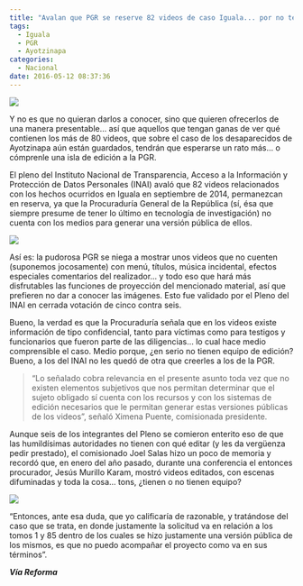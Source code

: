 ```yaml
---
title: "Avalan que PGR se reserve 82 videos de caso Iguala... por no tener equipo para editarlos"
tags:
  - Iguala
  - PGR
  - Ayotzinapa
categories:
  - Nacional
date: 2016-05-12 08:37:36
---
```

![](https://res.cloudinary.com/pidmx/image/upload/v1463060280/marcha-Ayotzinapa_fzq3kg.jpg)

Y no es que no quieran darlos a conocer, sino que quieren ofrecerlos de una manera presentable… así que aquellos que tengan ganas de ver qué contienen los más de 80 videos, que sobre el caso de los desaparecidos de Ayotzinapa aún están guardados, tendrán que esperarse un rato más… o cómprenle una isla de edición a la PGR.

El pleno del Instituto Nacional de Transparencia, Acceso a la Información y Protección de Datos Personales (INAI) avaló que 82 videos relacionados con los hechos ocurridos en Iguala en septiembre de 2014, permanezcan en reserva, ya que la Procuraduría General de la República (sí, ésa que siempre presume de tener lo último en tecnología de investigación) no cuenta con los medios para generar una versión pública de ellos.

![](https://res.cloudinary.com/pidmx/image/upload/v1463060296/arely-gomez-senado1_tzyvir.jpg)

Así es: la pudorosa PGR se niega a mostrar unos videos que no cuenten (suponemos jocosamente) con menú, títulos, música incidental, efectos especiales comentarios del realizador… y todo eso que hará más disfrutables las funciones de proyección del mencionado material, así que prefieren no dar a conocer las imágenes. Esto fue validado por el Pleno del INAI en cerrada votación de cinco contra seis.

Bueno, la verdad es que la Procuraduría señala que en los videos existe información de tipo confidencial, tanto para víctimas como para testigos y funcionarios que fueron parte de las diligencias… lo cual hace medio comprensible el caso. Medio porque, ¿en serio no tienen equipo de edición? Bueno, a los del INAI no les quedó de otra que creerles a los de la PGR.

>“Lo señalado cobra relevancia en el presente asunto toda vez que no existen elementos subjetivos que nos permitan determinar que el sujeto obligado sí cuenta con los recursos y con los sistemas de edición necesarios que le permitan generar estas versiones públicas de los videos”, señaló Ximena Puente, comisionada presidente.

Aunque seis de los integrantes del Pleno se comieron enterito eso de que las humildísimas autoridades no tienen con qué editar (y les da vergüenza pedir prestado), el comisionado Joel Salas hizo un poco de memoria y recordó que, en enero del año pasado, durante una conferencia el entonces procurador, Jesús Murillo Karam, mostró videos editados, con escenas difuminadas y toda la cosa… tons, ¿tienen o no tienen equipo?

![](https://res.cloudinary.com/pidmx/image/upload/v1463060315/murillo-karam_o4aw9k.jpg)

“Entonces, ante esa duda, que yo calificaría de razonable, y tratándose del caso que se trata, en donde justamente la solicitud va en relación a los tomos 1 y 85 dentro de los cuales se hizo justamente una versión pública de los mismos, es que no puedo acompañar el proyecto como va en sus términos”.

***Vía Reforma***
